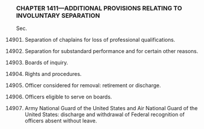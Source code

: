 ### **CHAPTER 1411—ADDITIONAL PROVISIONS RELATING TO INVOLUNTARY SEPARATION** ###

Sec.

14901. Separation of chaplains for loss of professional qualifications.

14902. Separation for substandard performance and for certain other reasons.

14903. Boards of inquiry.

14904. Rights and procedures.

14905. Officer considered for removal: retirement or discharge.

14906. Officers eligible to serve on boards.

14907. Army National Guard of the United States and Air National Guard of the United States: discharge and withdrawal of Federal recognition of officers absent without leave.